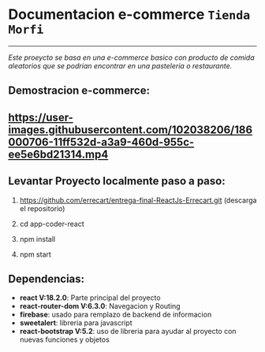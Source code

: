 # Documentacion e-commerce `Tienda Morfi`
---
*Este proeycto se basa en una e-commerce basico con producto de comida
aleatorios que se podrian encontrar en una pasteleria o restaurante.*

## Demostracion e-commerce:
https://user-images.githubusercontent.com/102038206/186000706-11ff532d-a3a9-460d-955c-ee5e6bd21314.mp4
---

## Levantar Proyecto localmente paso a paso:

1. https://github.com/errecart/entrega-final-ReactJs-Errecart.git (descarga el repositorio)

2. cd app-coder-react

3. npm install

4. npm start

## Dependencias:
* **react V:18.2.0**: Parte principal del proyecto
* **react-router-dom V:6.3.0**: Navegacion y Routing
* **firebase**: usado para remplazo de backend de informacion
* **sweetalert**: libreria para javascript
* **react-bootstrap V:5.2**: uso de libreria para ayudar al proyecto con nuevas funciones y objetos





